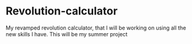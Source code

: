 # Revolution-calculator
My revamped revolution calculator, that I will be working on using all the new skills I have. This will be my summer project
